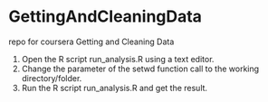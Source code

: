 GettingAndCleaningData
======================

repo for coursera Getting and Cleaning Data

1. Open the R script run_analysis.R using a text editor.
2. Change the parameter of the setwd function call to the working directory/folder.
3. Run the R script run_analysis.R and get the result.
